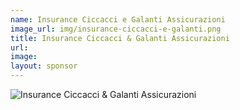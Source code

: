 ```yaml
---
name: Insurance Ciccacci e Galanti Assicurazioni
image_url: img/insurance-ciccacci-e-galanti.png
title: Insurance Ciccacci & Galanti Assicurazioni
url:
image: 
layout: sponsor
---
```


![Insurance Ciccacci & Galanti Assicurazioni](img/insurance-ciccacci-e-galanti-image.png)
